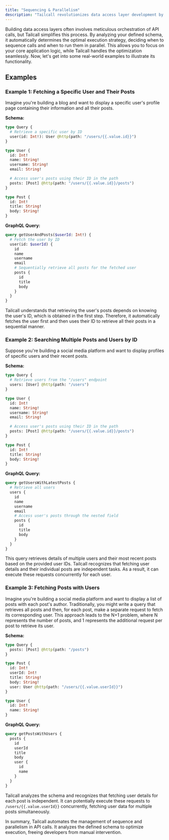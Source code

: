 ```yaml
---
title: "Sequencing & Parallelism"
description: "Tailcall revolutionizes data access layer development by automating API call orchestration, ensuring optimal execution strategies through advanced sequencing and parallelism techniques."
---
```


Building data access layers often involves meticulous orchestration of API calls, but Tailcall simplifies this process. By analyzing your defined schema, it automatically determines the optimal execution strategy, deciding when to sequence calls and when to run them in parallel. This allows you to focus on your core application logic, while Tailcall handles the optimization seamlessly. Now, let's get into some real-world examples to illustrate its functionality.

## Examples

### Example 1: Fetching a Specific User and Their Posts

Imagine you're building a blog and want to display a specific user's profile page containing their information and all their posts.

**Schema:**

```graphql
type Query {
  # Retrieve a specific user by ID
  user(id: Int!): User @http(path: "/users/{{.value.id}}")
}

type User {
  id: Int!
  name: String!
  username: String!
  email: String!

  # Access user's posts using their ID in the path
  posts: [Post] @http(path: "/users/{{.value.id}}/posts")
}

type Post {
  id: Int!
  title: String!
  body: String!
}
```

**GraphQL Query:**

```graphql
query getUserAndPosts($userId: Int!) {
  # Fetch the user by ID
  user(id: $userId) {
    id
    name
    username
    email
    # Sequentially retrieve all posts for the fetched user
    posts {
      id
      title
      body
    }
  }
}
```

Tailcall understands that retrieving the user's posts depends on knowing the user's ID, which is obtained in the first step. Therefore, it automatically fetches the user first and then uses their ID to retrieve all their posts in a sequential manner.

### Example 2: Searching Multiple Posts and Users by ID

Suppose you're building a social media platform and want to display profiles of specific users and their recent posts.

**Schema:**

```graphql
type Query {
  # Retrieve users from the "/users" endpoint
  users: [User] @http(path: "/users")
}

type User {
  id: Int!
  name: String!
  username: String!
  email: String!

  # Access user's posts using their ID in the path
  posts: [Post] @http(path: "/users/{{.value.id}}/posts")
}

type Post {
  id: Int!
  title: String!
  body: String!
}
```

**GraphQL Query:**

```graphql
query getUsersWithLatestPosts {
  # Retrieve all users
  users {
    id
    name
    username
    email
    # Access user's posts through the nested field
    posts {
      id
      title
      body
    }
  }
}
```

This query retrieves details of multiple users and their most recent posts based on the provided user IDs. Tailcall recognizes that fetching user details and their individual posts are independent tasks. As a result, it can execute these requests concurrently for each user.

### Example 3: Fetching Posts with Users

Imagine you're building a social media platform and want to display a list of posts with each post's author. Traditionally, you might write a query that retrieves all posts and then, for each post, make a separate request to fetch its corresponding user. This approach leads to the N+1 problem, where N represents the number of posts, and 1 represents the additional request per post to retrieve its user.

**Schema:**

```graphql
type Query {
  posts: [Post] @http(path: "/posts")
}

type Post {
  id: Int!
  userId: Int!
  title: String!
  body: String!
  user: User @http(path: "/users/{{.value.userId}}")
}

type User {
  id: Int!
  name: String!
}
```

**GraphQL Query:**

```graphql
query getPostsWithUsers {
  posts {
    id
    userId
    title
    body
    user {
      id
      name
    }
  }
}
```

Tailcall analyzes the schema and recognizes that fetching user details for each post is independent. It can potentially execute these requests to `/users/{{.value.userId}}` concurrently, fetching user data for multiple posts simultaneously.

In summary, Tailcall automates the management of sequence and parallelism in API calls. It analyzes the defined schema to optimize execution, freeing developers from manual intervention.
